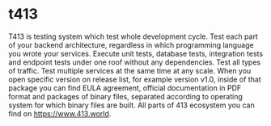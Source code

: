 # t413
T413 is testing system which test whole development cycle. Test each part of your backend architecture, regardless in which programming language you wrote your services. Execute unit tests, database tests, integration tests and endpoint tests under one roof without any dependencies. Test all types of traffic. Test multiple services at the same time at any scale. When you open specific version on release list, for example version v1.0, inside of that package you can find EULA agreement, official documentation in PDF format and packages of binary files, separated according to operating system for which binary files are built. All parts of 413 ecosystem you can find on https://www.413.world.
